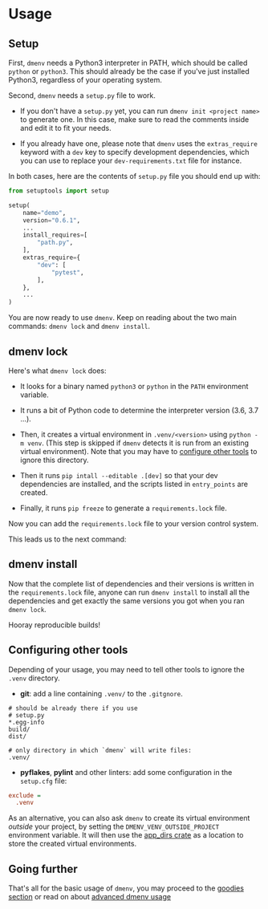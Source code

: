 # Usage

## Setup

First, `dmenv` needs a Python3 interpreter in PATH, which should be called `python` or `python3`. This should already be the case if you've just installed Python3, regardless of your operating system.

Second, `dmenv` needs a `setup.py` file to work.

* If you don't have a `setup.py` yet, you can run `dmenv init <project name>`
  to generate one. In this case, make sure to read the comments inside
  and edit it to fit your needs.

* If you already have one, please note that `dmenv` uses the `extras_require` keyword with a `dev` key
  to specify development dependencies, which you can use to replace your `dev-requirements.txt`
  file for instance.

In both cases, here are the contents of `setup.py` file you should end up with:

```python
from setuptools import setup

setup(
    name="demo",
    version="0.6.1",
    ...
    install_requires=[
        "path.py",
    ],
    extras_require={
        "dev": [
            "pytest",
        ],
    },
    ...
)
```


You are now ready to use `dmenv`. Keep on reading about the two main commands: `dmenv lock` and `dmenv install`.


## dmenv lock

Here's what `dmenv lock` does:

* It looks for a binary named `python3` or `python` in the `PATH` environment variable.
* It runs a bit of Python code to determine the interpreter version (3.6, 3.7 ...).
* Then, it creates a virtual environment in `.venv/<version>` using `python -m venv`.
  (This step is skipped if `dmenv` detects it is run from an existing virtual environment).
  Note that you may have to [configure other tools](./advanced_usage.md#configuring-other-tools) to ignore this directory.


* Then it runs `pip intall --editable .[dev]` so that your dev dependencies are
  installed, and the scripts listed in `entry_points` are created.

* Finally, it runs `pip freeze` to generate a `requirements.lock` file.

Now you can add the `requirements.lock` file to your version control system.


This leads us to the next command:

## dmenv install

Now that the complete list of dependencies and their versions is written in the
`requirements.lock` file, anyone can run `dmenv install` to install all the
dependencies and get exactly the same versions you got when you ran `dmenv lock`.

Hooray reproducible builds!


## Configuring other tools

Depending of your usage, you may need to tell other tools to ignore the `.venv` directory.

* **git**: add a line containing `.venv/` to the `.gitgnore`.

```text
# should be already there if you use
# setup.py
*.egg-info
build/
dist/

# only directory in which `dmenv` will write files:
.venv/
```

* **pyflakes**, **pylint** and other linters: add some configuration in the `setup.cfg` file:

```ini
exclude =
  .venv
```

As an alternative, you can also ask `dmenv` to create its virtual environment *outside* your project,
by setting the `DMENV_VENV_OUTSIDE_PROJECT` environment variable. It will then use
the [app_dirs crate](https://crates.io/crates/app_dirs) as a location to store the created virtual environments.

## Going further

That's all for the basic usage of `dmenv`, you may proceed to the [goodies section](./goodies.md) or read on about [advanced dmenv usage](./advanced_usage.md)
